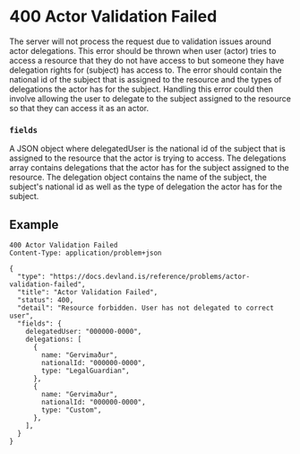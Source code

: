 # 400 Actor Validation Failed

The server will not process the request due to validation issues around actor delegations.
This error should be thrown when user (actor) tries to access a resource that they do not have access to but someone they have delegation rights for (subject) has access to.
The error should contain the national id of the subject that is assigned to the resource and the types of delegations the actor has for the subject.
Handling this error could then involve allowing the user to delegate to the subject assigned to the resource so that they can access it as an actor.

### `fields`

A JSON object where delegatedUser is the national id of the subject that is assigned to the resource that the actor is trying to access.
The delegations array contains delegations that the actor has for the subject assigned to the resource.
The delegation object contains the name of the subject, the subject's national id as well as the type of delegation the actor has for the subject.

## Example

```
400 Actor Validation Failed
Content-Type: application/problem+json

{
  "type": "https://docs.devland.is/reference/problems/actor-validation-failed",
  "title": "Actor Validation Failed",
  "status": 400,
  "detail": "Resource forbidden. User has not delegated to correct user",
  "fields": {
    delegatedUser: "000000-0000",
    delegations: [
      {
        name: "Gervimaður",
        nationalId: "000000-0000",
        type: "LegalGuardian",
      },
      {
        name: "Gervimaður",
        nationalId: "000000-0000",
        type: "Custom",
      },
    ],
  }
}
```

